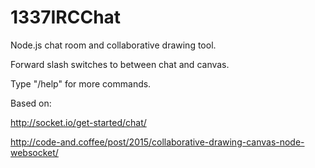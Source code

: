 # 1337IRCChat

Node.js chat room and collaborative drawing tool.

Forward slash switches to between chat and canvas.

Type "/help" for more commands.


Based on:

http://socket.io/get-started/chat/

http://code-and.coffee/post/2015/collaborative-drawing-canvas-node-websocket/

